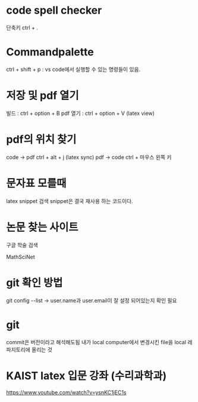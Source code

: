 # code spell checker
단축키 ctrl + .

# Commandpalette
ctrl + shift + p : vs code에서 실행할 수 있는 명령들이 있음.

# 저장 및 pdf 열기
빌드 : ctrl + option + B
pdf 열기 : ctrl + option + V (latex view)

# pdf의 위치 찾기 
code -> pdf ctrl + alt + j  (latex sync)
pdf -> code ctrl + 마우스 왼쪽 키

# 문자표 모를때 
latex snippet 검색 snippet은 결국 재사용 하는 코드이다.

# 논문 찾는 사이트 
구글 학술 검색

MathSciNet

# git 확인 방법
git config --list -> user.name과 user.email이 잘 설정 되어있는지 확인 필요 

# git
commit은 버전이라고 해석해도됨 내가 local computer에서 변경시킨 file을 local 레파지토리에 올리는 것

# KAIST latex 입문 강좌 (수리과학과)
https://www.youtube.com/watch?v=ysnKC1jEC1s
